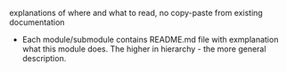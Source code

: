 explanations of where and what to read, no copy-paste from existing documentation

- Each module/submodule contains README.md file with exmplanation what this module does. The higher in hierarchy - the more general description.